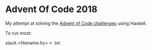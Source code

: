 # Advent Of Code 2018

My attempt at solving the [Advent of Code challenges](https://adventofcode.com/2018/) using Haskell.

To run most:

stack <filename.hs> < <inputfilename>.txt
